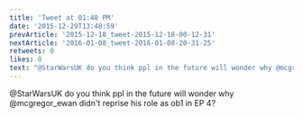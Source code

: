 ```yaml
---
title: 'Tweet at 01:48 PM'
date: '2015-12-29T13:48:59'
prevArticle: '2015-12-18_tweet-2015-12-18-00-12-31'
nextArticle: '2016-01-08_tweet-2016-01-08-20-31-25'
retweets: 0
likes: 0
text: "@StarWarsUK do you think ppl in the future will wonder why @mcgregor_ewan didn't reprise his role as ob1 in EP 4?"
---
```

@StarWarsUK do you think ppl in the future will wonder why @mcgregor_ewan didn't reprise his role as ob1 in EP 4?